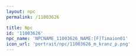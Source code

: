 ```yaml
---
layout: npc
permalink: /11003626

title: Npc
id: '11003626'
npc_name: 'NPCNAME_11003626_NAME:[F]Timaion01'
icon_url: 'portrait/npc/11003626_m_kranz_p.png'
---
```

